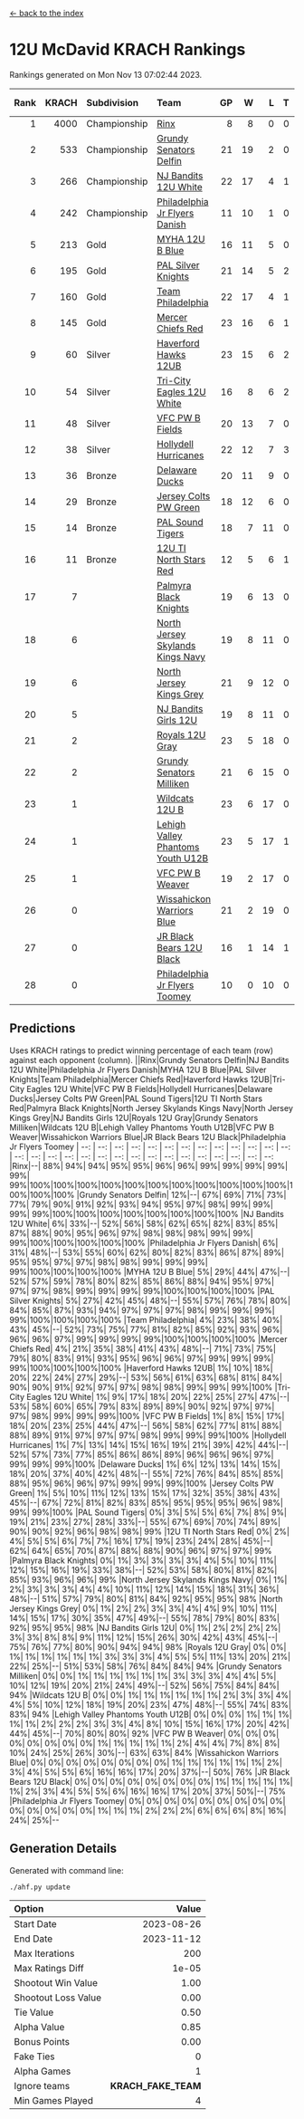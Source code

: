 [<- back to the index](readme.md)
# 12U McDavid KRACH Rankings
Rankings generated on Mon Nov 13 07:02:44 2023.

Rank|KRACH|Subdivision|Team|GP|W|L|T|OTW|OTL|SoS|Exp Wins|Win Diff
---:|---:|:---|:---|---:|---:|---:|---:|---:|---:|---:|---:|---:
1|4000|Championship|[Rinx](https://gamesheetstats.com/seasons/3659/teams/142538/schedule)|8|8|0|0|0|0|74|8.8|-0.0
2|533|Championship|[Grundy Senators Delfin](https://gamesheetstats.com/seasons/3659/teams/140501/schedule)|21|19|2|0|0|0|68|19.9|0.0
3|266|Championship|[NJ Bandits 12U White](https://gamesheetstats.com/seasons/3659/teams/140510/schedule)|22|17|4|1|1|0|250|18.3|-0.0
4|242|Championship|[Philadelphia Jr Flyers Danish](https://gamesheetstats.com/seasons/3659/teams/140517/schedule)|11|10|1|0|0|0|30|10.9|0.0
5|213|Gold|[MYHA 12U B Blue](https://gamesheetstats.com/seasons/3659/teams/140509/schedule)|16|11|5|0|1|0|350|11.9|0.0
6|195|Gold|[PAL Silver Knights](https://gamesheetstats.com/seasons/3659/teams/140514/schedule)|21|14|5|2|0|0|345|15.9|0.0
7|160|Gold|[Team Philadelphia](https://gamesheetstats.com/seasons/3659/teams/140520/schedule)|22|17|4|1|0|0|76|18.4|0.0
8|145|Gold|[Mercer Chiefs Red](https://gamesheetstats.com/seasons/3659/teams/140508/schedule)|23|16|6|1|0|0|255|17.4|0.0
9|60|Silver|[Haverford Hawks 12UB](https://gamesheetstats.com/seasons/3659/teams/140503/schedule)|23|15|6|2|0|0|78|16.9|0.0
10|54|Silver|[Tri-City Eagles 12U White](https://gamesheetstats.com/seasons/3659/teams/140521/schedule)|16|8|6|2|0|0|113|9.9|0.0
11|48|Silver|[VFC PW B Fields](https://gamesheetstats.com/seasons/3659/teams/140522/schedule)|20|13|7|0|0|1|82|13.9|0.0
12|38|Silver|[Hollydell Hurricanes](https://gamesheetstats.com/seasons/3659/teams/140504/schedule)|22|12|7|3|0|2|79|14.4|0.0
13|36|Bronze|[Delaware Ducks](https://gamesheetstats.com/seasons/3659/teams/140500/schedule)|20|11|9|0|0|0|276|11.9|0.0
14|29|Bronze|[Jersey Colts PW Green](https://gamesheetstats.com/seasons/3659/teams/140505/schedule)|18|12|6|0|1|0|48|12.9|0.0
15|14|Bronze|[PAL Sound Tigers](https://gamesheetstats.com/seasons/3659/teams/140515/schedule)|18|7|11|0|1|0|160|7.9|0.0
16|11|Bronze|[12U TI North Stars Red](https://gamesheetstats.com/seasons/3659/teams/140499/schedule)|12|5|6|1|0|1|49|6.4|0.0
17|7||[Palmyra Black Knights](https://gamesheetstats.com/seasons/3659/teams/140516/schedule)|19|6|13|0|1|0|67|6.9|0.0
18|6||[North Jersey Skylands Kings Navy](https://gamesheetstats.com/seasons/3659/teams/140513/schedule)|19|8|11|0|2|1|77|8.9|0.0
19|6||[North Jersey Kings Grey](https://gamesheetstats.com/seasons/3659/teams/140512/schedule)|21|9|12|0|0|1|67|9.9|0.0
20|5||[NJ Bandits Girls 12U](https://gamesheetstats.com/seasons/3659/teams/140511/schedule)|19|8|11|0|0|0|39|8.9|0.0
21|2||[Royals 12U Gray](https://gamesheetstats.com/seasons/3659/teams/140519/schedule)|23|5|18|0|2|1|67|5.9|0.0
22|2||[Grundy Senators Milliken](https://gamesheetstats.com/seasons/3659/teams/140502/schedule)|21|6|15|0|0|1|210|6.9|0.0
23|1||[Wildcats 12U B](https://gamesheetstats.com/seasons/3659/teams/140524/schedule)|23|6|17|0|0|0|68|6.9|0.0
24|1||[Lehigh Valley Phantoms Youth U12B](https://gamesheetstats.com/seasons/3659/teams/140507/schedule)|23|5|17|1|0|1|83|6.4|0.0
25|1||[VFC PW B Weaver](https://gamesheetstats.com/seasons/3659/teams/140523/schedule)|19|2|17|0|1|0|284|2.9|0.0
26|0||[Wissahickon Warriors Blue](https://gamesheetstats.com/seasons/3659/teams/140525/schedule)|21|2|19|0|0|1|258|2.9|0.0
27|0||[JR Black Bears 12U Black](https://gamesheetstats.com/seasons/3659/teams/140506/schedule)|16|1|14|1|0|0|78|2.4|0.0
28|0||[Philadelphia Jr Flyers Toomey](https://gamesheetstats.com/seasons/3659/teams/140518/schedule)|10|0|10|0|0|0|384|0.9|0.0

## Predictions
Uses KRACH ratings to predict winning percentage of each team (row) against each opponent (column).
||Rinx|Grundy Senators Delfin|NJ Bandits 12U White|Philadelphia Jr Flyers Danish|MYHA 12U B Blue|PAL Silver Knights|Team Philadelphia|Mercer Chiefs Red|Haverford Hawks 12UB|Tri-City Eagles 12U White|VFC PW B Fields|Hollydell Hurricanes|Delaware Ducks|Jersey Colts PW Green|PAL Sound Tigers|12U TI North Stars Red|Palmyra Black Knights|North Jersey Skylands Kings Navy|North Jersey Kings Grey|NJ Bandits Girls 12U|Royals 12U Gray|Grundy Senators Milliken|Wildcats 12U B|Lehigh Valley Phantoms Youth U12B|VFC PW B Weaver|Wissahickon Warriors Blue|JR Black Bears 12U Black|Philadelphia Jr Flyers Toomey
| --: | --: | --: | --: | --: | --: | --: | --: | --: | --: | --: | --: | --: | --: | --: | --: | --: | --: | --: | --: | --: | --: | --: | --: | --: | --: | --: | --: | --: 
|Rinx|--| 88%| 94%| 94%| 95%| 95%| 96%| 96%| 99%| 99%| 99%| 99%| 99%| 99%|100%|100%|100%|100%|100%|100%|100%|100%|100%|100%|100%|100%|100%|100%
|Grundy Senators Delfin| 12%|--| 67%| 69%| 71%| 73%| 77%| 79%| 90%| 91%| 92%| 93%| 94%| 95%| 97%| 98%| 99%| 99%| 99%| 99%|100%|100%|100%|100%|100%|100%|100%|100%
|NJ Bandits 12U White|  6%| 33%|--| 52%| 56%| 58%| 62%| 65%| 82%| 83%| 85%| 87%| 88%| 90%| 95%| 96%| 97%| 98%| 98%| 98%| 99%| 99%| 99%|100%|100%|100%|100%|100%
|Philadelphia Jr Flyers Danish|  6%| 31%| 48%|--| 53%| 55%| 60%| 62%| 80%| 82%| 83%| 86%| 87%| 89%| 95%| 95%| 97%| 97%| 98%| 98%| 99%| 99%| 99%| 99%|100%|100%|100%|100%
|MYHA 12U B Blue|  5%| 29%| 44%| 47%|--| 52%| 57%| 59%| 78%| 80%| 82%| 85%| 86%| 88%| 94%| 95%| 97%| 97%| 97%| 98%| 99%| 99%| 99%| 99%|100%|100%|100%|100%
|PAL Silver Knights|  5%| 27%| 42%| 45%| 48%|--| 55%| 57%| 76%| 78%| 80%| 84%| 85%| 87%| 93%| 94%| 97%| 97%| 97%| 98%| 99%| 99%| 99%| 99%|100%|100%|100%|100%
|Team Philadelphia|  4%| 23%| 38%| 40%| 43%| 45%|--| 52%| 73%| 75%| 77%| 81%| 82%| 85%| 92%| 93%| 96%| 96%| 96%| 97%| 99%| 99%| 99%| 99%|100%|100%|100%|100%
|Mercer Chiefs Red|  4%| 21%| 35%| 38%| 41%| 43%| 48%|--| 71%| 73%| 75%| 79%| 80%| 83%| 91%| 93%| 95%| 96%| 96%| 97%| 99%| 99%| 99%| 99%|100%|100%|100%|100%
|Haverford Hawks 12UB|  1%| 10%| 18%| 20%| 22%| 24%| 27%| 29%|--| 53%| 56%| 61%| 63%| 68%| 81%| 84%| 90%| 90%| 91%| 92%| 97%| 97%| 98%| 98%| 99%| 99%| 99%|100%
|Tri-City Eagles 12U White|  1%|  9%| 17%| 18%| 20%| 22%| 25%| 27%| 47%|--| 53%| 58%| 60%| 65%| 79%| 83%| 89%| 89%| 90%| 92%| 97%| 97%| 97%| 98%| 99%| 99%| 99%|100%
|VFC PW B Fields|  1%|  8%| 15%| 17%| 18%| 20%| 23%| 25%| 44%| 47%|--| 56%| 58%| 62%| 77%| 81%| 88%| 88%| 89%| 91%| 97%| 97%| 97%| 98%| 99%| 99%| 99%|100%
|Hollydell Hurricanes|  1%|  7%| 13%| 14%| 15%| 16%| 19%| 21%| 39%| 42%| 44%|--| 52%| 57%| 73%| 77%| 85%| 86%| 86%| 89%| 96%| 96%| 96%| 97%| 99%| 99%| 99%|100%
|Delaware Ducks|  1%|  6%| 12%| 13%| 14%| 15%| 18%| 20%| 37%| 40%| 42%| 48%|--| 55%| 72%| 76%| 84%| 85%| 85%| 88%| 95%| 96%| 96%| 97%| 99%| 99%| 99%|100%
|Jersey Colts PW Green|  1%|  5%| 10%| 11%| 12%| 13%| 15%| 17%| 32%| 35%| 38%| 43%| 45%|--| 67%| 72%| 81%| 82%| 83%| 85%| 95%| 95%| 95%| 96%| 98%| 99%| 99%|100%
|PAL Sound Tigers|  0%|  3%|  5%|  5%|  6%|  7%|  8%|  9%| 19%| 21%| 23%| 27%| 28%| 33%|--| 55%| 67%| 69%| 70%| 74%| 89%| 90%| 90%| 92%| 96%| 98%| 98%| 99%
|12U TI North Stars Red|  0%|  2%|  4%|  5%|  5%|  6%|  7%|  7%| 16%| 17%| 19%| 23%| 24%| 28%| 45%|--| 62%| 64%| 65%| 70%| 87%| 88%| 88%| 90%| 96%| 97%| 97%| 99%
|Palmyra Black Knights|  0%|  1%|  3%|  3%|  3%|  3%|  4%|  5%| 10%| 11%| 12%| 15%| 16%| 19%| 33%| 38%|--| 52%| 53%| 58%| 80%| 81%| 82%| 85%| 93%| 96%| 96%| 99%
|North Jersey Skylands Kings Navy|  0%|  1%|  2%|  3%|  3%|  3%|  4%|  4%| 10%| 11%| 12%| 14%| 15%| 18%| 31%| 36%| 48%|--| 51%| 57%| 79%| 80%| 81%| 84%| 92%| 95%| 95%| 98%
|North Jersey Kings Grey|  0%|  1%|  2%|  2%|  3%|  3%|  4%|  4%|  9%| 10%| 11%| 14%| 15%| 17%| 30%| 35%| 47%| 49%|--| 55%| 78%| 79%| 80%| 83%| 92%| 95%| 95%| 98%
|NJ Bandits Girls 12U|  0%|  1%|  2%|  2%|  2%|  2%|  3%|  3%|  8%|  8%|  9%| 11%| 12%| 15%| 26%| 30%| 42%| 43%| 45%|--| 75%| 76%| 77%| 80%| 90%| 94%| 94%| 98%
|Royals 12U Gray|  0%|  0%|  1%|  1%|  1%|  1%|  1%|  1%|  3%|  3%|  3%|  4%|  5%|  5%| 11%| 13%| 20%| 21%| 22%| 25%|--| 51%| 53%| 58%| 76%| 84%| 84%| 94%
|Grundy Senators Milliken|  0%|  0%|  1%|  1%|  1%|  1%|  1%|  1%|  3%|  3%|  3%|  4%|  4%|  5%| 10%| 12%| 19%| 20%| 21%| 24%| 49%|--| 52%| 56%| 75%| 84%| 84%| 94%
|Wildcats 12U B|  0%|  0%|  1%|  1%|  1%|  1%|  1%|  1%|  2%|  3%|  3%|  4%|  4%|  5%| 10%| 12%| 18%| 19%| 20%| 23%| 47%| 48%|--| 55%| 74%| 83%| 83%| 94%
|Lehigh Valley Phantoms Youth U12B|  0%|  0%|  0%|  1%|  1%|  1%|  1%|  1%|  2%|  2%|  2%|  3%|  3%|  4%|  8%| 10%| 15%| 16%| 17%| 20%| 42%| 44%| 45%|--| 70%| 80%| 80%| 92%
|VFC PW B Weaver|  0%|  0%|  0%|  0%|  0%|  0%|  0%|  0%|  1%|  1%|  1%|  1%|  1%|  2%|  4%|  4%|  7%|  8%|  8%| 10%| 24%| 25%| 26%| 30%|--| 63%| 63%| 84%
|Wissahickon Warriors Blue|  0%|  0%|  0%|  0%|  0%|  0%|  0%|  0%|  1%|  1%|  1%|  1%|  1%|  1%|  2%|  3%|  4%|  5%|  5%|  6%| 16%| 16%| 17%| 20%| 37%|--| 50%| 76%
|JR Black Bears 12U Black|  0%|  0%|  0%|  0%|  0%|  0%|  0%|  0%|  1%|  1%|  1%|  1%|  1%|  1%|  2%|  3%|  4%|  5%|  5%|  6%| 16%| 16%| 17%| 20%| 37%| 50%|--| 75%
|Philadelphia Jr Flyers Toomey|  0%|  0%|  0%|  0%|  0%|  0%|  0%|  0%|  0%|  0%|  0%|  0%|  0%|  0%|  1%|  1%|  1%|  2%|  2%|  2%|  6%|  6%|  6%|  8%| 16%| 24%| 25%|--

## Generation Details

Generated with command line:
```
./ahf.py update
```

| Option | Value |
| :----- | ----: |
| Start Date | 2023-08-26 |
| End Date | 2023-11-12 |
| Max Iterations | 200 |
| Max Ratings Diff | 1e-05 |
| Shootout Win Value | 1.00 |
| Shootout Loss Value | 0.00 |
| Tie Value | 0.50 |
| Alpha Value | 0.85 |
| Bonus Points | 0.00 |
| Fake Ties | 0 |
| Alpha Games | 1 |
| Ignore teams | __KRACH_FAKE_TEAM__ |
| Min Games Played | 4 |

